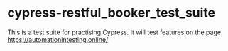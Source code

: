# cypress-restful_booker_test_suite
This is a test suite for practising Cypress. It will test features on the page https://automationintesting.online/
